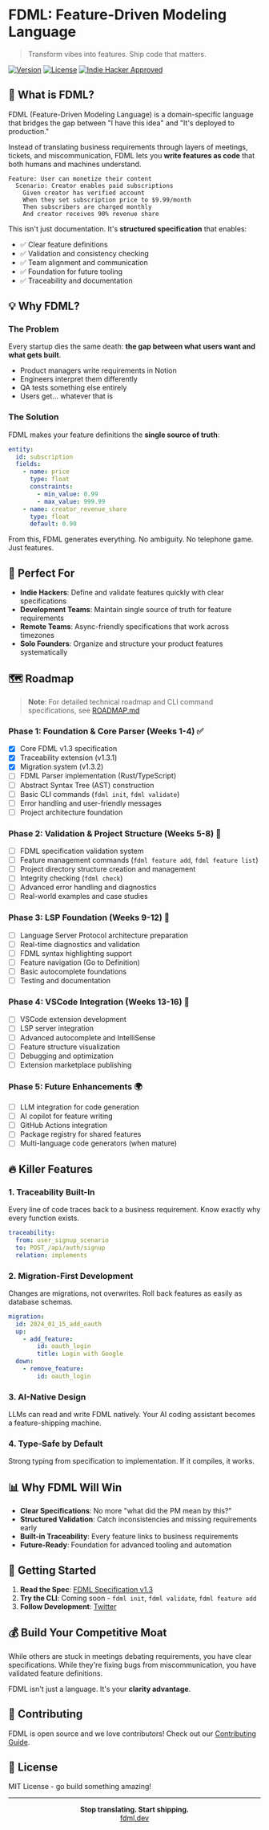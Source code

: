# FDML: Feature-Driven Modeling Language

> Transform vibes into features. Ship code that matters.

[![Version](https://img.shields.io/badge/version-1.3-blue.svg)](https://github.com/yourusername/fdml)
[![License](https://img.shields.io/badge/license-MIT-green.svg)](LICENSE)
[![Indie Hacker Approved](https://img.shields.io/badge/Indie%20Hacker-Approved-orange.svg)](https://www.indiehackers.com)

## 🚀 What is FDML?

FDML (Feature-Driven Modeling Language) is a domain-specific language that bridges the gap between "I have this idea" and "It's deployed to production." 

Instead of translating business requirements through layers of meetings, tickets, and miscommunication, FDML lets you **write features as code** that both humans and machines understand.

```gherkin
Feature: User can monetize their content
  Scenario: Creator enables paid subscriptions
    Given creator has verified account
    When they set subscription price to $9.99/month
    Then subscribers are charged monthly
    And creator receives 90% revenue share
```

This isn't just documentation. It's **structured specification** that enables:
- ✅ Clear feature definitions
- ✅ Validation and consistency checking
- ✅ Team alignment and communication
- ✅ Foundation for future tooling
- ✅ Traceability and documentation

## 💡 Why FDML?

### The Problem

Every startup dies the same death: **the gap between what users want and what gets built**.

- Product managers write requirements in Notion
- Engineers interpret them differently  
- QA tests something else entirely
- Users get... whatever that is

### The Solution

FDML makes your feature definitions the **single source of truth**:

```yaml
entity:
  id: subscription
  fields:
    - name: price
      type: float
      constraints: 
        - min_value: 0.99
        - max_value: 999.99
    - name: creator_revenue_share
      type: float
      default: 0.90
```

From this, FDML generates everything. No ambiguity. No telephone game. Just features.

## 🎯 Perfect For

- **Indie Hackers**: Define and validate features quickly with clear specifications
- **Development Teams**: Maintain single source of truth for feature requirements
- **Remote Teams**: Async-friendly specifications that work across timezones
- **Solo Founders**: Organize and structure your product features systematically

## 🗺️ Roadmap

> **Note**: For detailed technical roadmap and CLI command specifications, see [ROADMAP.md](ROADMAP.md)

### Phase 1: Foundation & Core Parser (Weeks 1-4) ✅
- [x] Core FDML v1.3 specification
- [x] Traceability extension (v1.3.1)
- [x] Migration system (v1.3.2)
- [ ] FDML Parser implementation (Rust/TypeScript)
- [ ] Abstract Syntax Tree (AST) construction
- [ ] Basic CLI commands (`fdml init`, `fdml validate`)
- [ ] Error handling and user-friendly messages
- [ ] Project architecture foundation

### Phase 2: Validation & Project Structure (Weeks 5-8) 🚧
- [ ] FDML specification validation system
- [ ] Feature management commands (`fdml feature add`, `fdml feature list`)
- [ ] Project directory structure creation and management
- [ ] Integrity checking (`fdml check`)
- [ ] Advanced error handling and diagnostics
- [ ] Real-world examples and case studies

### Phase 3: LSP Foundation (Weeks 9-12) 🔮
- [ ] Language Server Protocol architecture preparation
- [ ] Real-time diagnostics and validation
- [ ] FDML syntax highlighting support
- [ ] Feature navigation (Go to Definition)
- [ ] Basic autocomplete foundations
- [ ] Testing and documentation

### Phase 4: VSCode Integration (Weeks 13-16) 🤖
- [ ] VSCode extension development
- [ ] LSP server integration
- [ ] Advanced autocomplete and IntelliSense
- [ ] Feature structure visualization
- [ ] Debugging and optimization
- [ ] Extension marketplace publishing

### Phase 5: Future Enhancements 🌍
- [ ] LLM integration for code generation
- [ ] AI copilot for feature writing
- [ ] GitHub Actions integration
- [ ] Package registry for shared features
- [ ] Multi-language code generators (when mature)

## 🔥 Killer Features

### 1. **Traceability Built-In**
Every line of code traces back to a business requirement. Know exactly why every function exists.

```yaml
traceability:
  from: user_signup_scenario
  to: POST_/api/auth/signup
  relation: implements
```

### 2. **Migration-First Development**
Changes are migrations, not overwrites. Roll back features as easily as database schemas.

```yaml
migration:
  id: 2024_01_15_add_oauth
  up:
    - add_feature:
        id: oauth_login
        title: Login with Google
  down:
    - remove_feature:
        id: oauth_login
```

### 3. **AI-Native Design**
LLMs can read and write FDML natively. Your AI coding assistant becomes a feature-shipping machine.

### 4. **Type-Safe by Default**
Strong typing from specification to implementation. If it compiles, it works.

## 📊 Why FDML Will Win

- **Clear Specifications**: No more "what did the PM mean by this?"
- **Structured Validation**: Catch inconsistencies and missing requirements early
- **Built-in Traceability**: Every feature links to business requirements
- **Future-Ready**: Foundation for advanced tooling and automation

## 🚦 Getting Started

1. **Read the Spec**: [FDML Specification v1.3](FDML-1.3-en.md)  
2. **Try the CLI**: Coming soon - `fdml init`, `fdml validate`, `fdml feature add`
3. **Follow Development**: [Twitter](https://twitter.com/KolanskiNik)

## 💰 Build Your Competitive Moat

While others are stuck in meetings debating requirements, you have clear specifications. While they're fixing bugs from miscommunication, you have validated feature definitions.

FDML isn't just a language. It's your **clarity advantage**.

## 🤝 Contributing

FDML is open source and we love contributors! Check out our [Contributing Guide](CONTRIBUTING.md).

## 📝 License

MIT License - go build something amazing!

---

<p align="center">
  <b>Stop translating. Start shipping.</b><br>
  <a href="https://fdml.dev">fdml.dev</a>
</p>